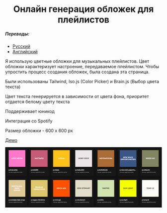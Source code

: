 <h1 align="center">
  Онлайн генерация обложек для плейлистов
</h1>

##### Переводы:
* [Русский](readme_ru.md)
* [Английский](readme.md)

Я использую цветные обложки для музыкальных плейлистов. Цвет обложки характеризует настроение, передаваемое плейлистом. Чтобы упростить процесс создания обложек, была создана эта страница.

Были использованы Tailwind, Iso.js (Color Picker) и Brain.js (Выбор цвета текста)

Цвет текста генерируется в зависимости от цвета фона, приоритет отдается белому цвету текста

Поддерживает юникод

Интеграция со Spotify

Размер обложки - 600 x 600 px

[Демо](https://smolyakov.dev/playlists-generator/)

![Результат](image.png)
